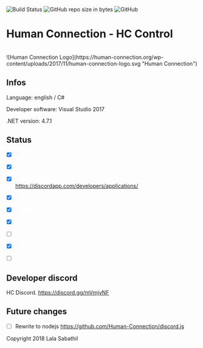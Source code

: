 ![Build Status](https://img.shields.io/badge/build-alpha-red.svg) ![GitHub repo size in bytes](https://img.shields.io/github/repo-size/badges/shields.svg) ![GitHub](https://img.shields.io/github/license/mashape/apistatus.svg) 
# Human Connection - HC Control
<br/>
![Human Connection Logo](https://human-connection.org/wp-content/uploads/2017/11/human-connection-logo.svg "Human Connection")

## Infos
Language: english / C#

Developer software: Visual Studio 2017

.NET version: 4.7.1

## Status
<span style="color: white; background-color: black;">

- [x]  Forked discord bot from lulalaby repository

- [x] Rewrite of bot

- [x] Creating discord bot on https://discordapp.com/developers/applications/

- [x]  First test run

- [x]  Preparing for developing

- [x] Adding basic features

- [ ] Adding extended features

- [x] Remove or hide testing console

- [ ] Compiling working version for HC

</span>


## Developer discord
HC Discord. https://discord.gg/mVmjvNF

## Future changes
- [ ] Rewrite to nodejs https://github.com/Human-Connection/discord.js


Copyright 2018 Lala Sabathil
